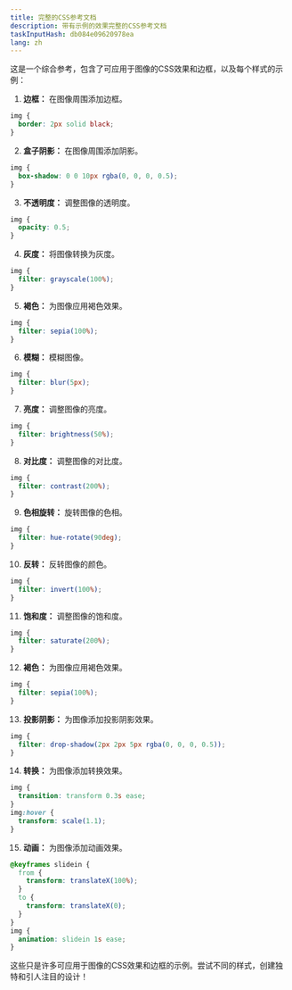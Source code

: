 ```yaml
---
title: 完整的CSS参考文档
description: 带有示例的效果完整的CSS参考文档
taskInputHash: db084e09620978ea
lang: zh
---
```

这是一个综合参考，包含了可应用于图像的CSS效果和边框，以及每个样式的示例：

1. **边框：** 在图像周围添加边框。

```css
img {
  border: 2px solid black;
}
```

2. **盒子阴影：** 在图像周围添加阴影。

```css
img {
  box-shadow: 0 0 10px rgba(0, 0, 0, 0.5);
}
```

3. **不透明度：** 调整图像的透明度。

```css
img {
  opacity: 0.5;
}
```

4. **灰度：** 将图像转换为灰度。

```css
img {
  filter: grayscale(100%);
}
```

5. **褐色：** 为图像应用褐色效果。

```css
img {
  filter: sepia(100%);
}
```

6. **模糊：** 模糊图像。

```css
img {
  filter: blur(5px);
}
```

7. **亮度：** 调整图像的亮度。

```css
img {
  filter: brightness(50%);
}
```

8. **对比度：** 调整图像的对比度。

```css
img {
  filter: contrast(200%);
}
```

9. **色相旋转：** 旋转图像的色相。

```css
img {
  filter: hue-rotate(90deg);
}
```

10. **反转：** 反转图像的颜色。

```css
img {
  filter: invert(100%);
}
```

11. **饱和度：** 调整图像的饱和度。

```css
img {
  filter: saturate(200%);
}
```

12. **褐色：** 为图像应用褐色效果。

```css
img {
  filter: sepia(100%);
}
```

13. **投影阴影：** 为图像添加投影阴影效果。

```css
img {
  filter: drop-shadow(2px 2px 5px rgba(0, 0, 0, 0.5));
}
```

14. **转换：** 为图像添加转换效果。

```css
img {
  transition: transform 0.3s ease;
}
img:hover {
  transform: scale(1.1);
}
```

15. **动画：** 为图像添加动画效果。

```css
@keyframes slidein {
  from {
    transform: translateX(100%);
  }
  to {
    transform: translateX(0);
  }
}
img {
  animation: slidein 1s ease;
}
```

这些只是许多可应用于图像的CSS效果和边框的示例。尝试不同的样式，创建独特和引人注目的设计！
